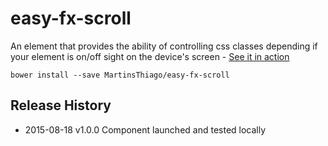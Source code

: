 # easy-fx-scroll
An element that provides the ability of controlling css classes depending if your element is on/off sight on the device's screen - [See it in action](http://martinsthiago.github.io/easy-fx-scroll/components/easy-fx-scroll)

    bower install --save MartinsThiago/easy-fx-scroll

## Release History
* 2015-08-18  v1.0.0  Component launched and tested locally
